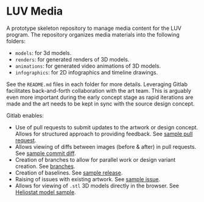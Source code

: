 # LUV Media

A prototype skeleton repository to manage media content for the LUV program. The repository organizes media materials into the following folders:
- `models`: for 3d models.
- `renders`: for generated renders of 3D models.
- `animations`: for generated video animations of 3D models.
- `infographics`: for 2D infographics and timeline drawings.

See the `README.md` files in each folder for more details. Leveraging Gitlab facilitates back-and-forth collaboration with the art team. This is arguably even more important during the early concept stage as rapid iterations are made and the art needs to be kept in sync with the source design concept.

Gitlab enables:

- Use of pull requests to submit updates to the artwork or design concept. Allows for structured approach to providing feedback. See [sample pull request](https://github.com/DM1122/luv-media-prototype/pull/1).
- Allows viewing of diffs between images (before & after) in pull requests. See [sample commit diff](https://github.com/DM1122/luv-media-prototype/pull/1/commits/54aa652324c109ec347a533520b718c898066d3f).
- Creation of branches to allow for parallel work or design variant creation. See [branches](https://github.com/DM1122/luv-media-prototype/branches).
- Creation of baselines. See [sample release](https://github.com/DM1122/luv-media-prototype/releases/tag/v1.0.0).
- Raising of issues with existing artwork. See [sample issue](https://github.com/DM1122/luv-media-prototype/issues/2).
- Allows for viewing of `.stl` 3D models directly in the browser. See [Heliostat model sample](https://github.com/DM1122/luv-media-prototype/blob/main/models/heliostat/heliostat.stl).
